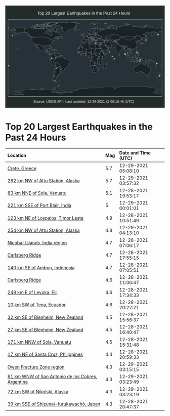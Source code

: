 ![Map](./map.png)

# Top 20 Largest Earthquakes in the Past 24 Hours

| Location | Mag | Date and Time (UTC) |
|:---|:---|:---|
| [Crete, Greece](https://earthquake.usgs.gov/earthquakes/eventpage/us6000gg0y) | 5.7 | 12-29-2021 05:08:10 |
| [262 km NW of Attu Station, Alaska](https://earthquake.usgs.gov/earthquakes/eventpage/us6000gg09) | 5.7 | 12-29-2021 03:57:32 |
| [83 km NNE of Sola, Vanuatu](https://earthquake.usgs.gov/earthquakes/eventpage/us6000gfwv) | 5.1 | 12-28-2021 19:53:17 |
| [221 km SSE of Port Blair, India](https://earthquake.usgs.gov/earthquakes/eventpage/us6000gfza) | 5 | 12-29-2021 00:01:01 |
| [123 km NE of Lospalos, Timor Leste](https://earthquake.usgs.gov/earthquakes/eventpage/us6000gfuc) | 4.9 | 12-28-2021 10:51:49 |
| [254 km NW of Attu Station, Alaska](https://earthquake.usgs.gov/earthquakes/eventpage/us6000gg0n) | 4.8 | 12-29-2021 04:13:10 |
| [Nicobar Islands, India region](https://earthquake.usgs.gov/earthquakes/eventpage/us6000gft3) | 4.7 | 12-28-2021 07:06:17 |
| [Carlsberg Ridge](https://earthquake.usgs.gov/earthquakes/eventpage/us6000gfw9) | 4.7 | 12-28-2021 17:55:15 |
| [140 km SE of Ambon, Indonesia](https://earthquake.usgs.gov/earthquakes/eventpage/us6000gft5) | 4.7 | 12-28-2021 07:05:51 |
| [Carlsberg Ridge](https://earthquake.usgs.gov/earthquakes/eventpage/us6000gfuh) | 4.6 | 12-28-2021 11:06:47 |
| [248 km E of Levuka, Fiji](https://earthquake.usgs.gov/earthquakes/eventpage/us6000gfwa) | 4.6 | 12-28-2021 17:34:33 |
| [10 km SW of Tena, Ecuador](https://earthquake.usgs.gov/earthquakes/eventpage/us6000gfxf) | 4.6 | 12-28-2021 20:22:21 |
| [32 km SE of Blenheim, New Zealand](https://earthquake.usgs.gov/earthquakes/eventpage/us6000gfvp) | 4.5 | 12-28-2021 15:56:37 |
| [27 km SE of Blenheim, New Zealand](https://earthquake.usgs.gov/earthquakes/eventpage/us6000gfvy) | 4.5 | 12-28-2021 16:40:47 |
| [171 km NNW of Sola, Vanuatu](https://earthquake.usgs.gov/earthquakes/eventpage/us6000gfvm) | 4.5 | 12-28-2021 15:31:48 |
| [17 km NE of Santa Cruz, Philippines](https://earthquake.usgs.gov/earthquakes/eventpage/us6000gfxs) | 4.4 | 12-28-2021 20:59:33 |
| [Owen Fracture Zone region](https://earthquake.usgs.gov/earthquakes/eventpage/us6000gfzz) | 4.3 | 12-29-2021 03:15:15 |
| [91 km WNW of San Antonio de los Cobres, Argentina](https://earthquake.usgs.gov/earthquakes/eventpage/us6000gfzy) | 4.3 | 12-29-2021 03:23:49 |
| [72 km SW of Nikolski, Alaska](https://earthquake.usgs.gov/earthquakes/eventpage/us6000gg00) | 4.3 | 12-29-2021 03:23:19 |
| [39 km SSE of Shizunai-furukawachō, Japan](https://earthquake.usgs.gov/earthquakes/eventpage/us6000gfxq) | 4.3 | 12-28-2021 20:47:37 |
